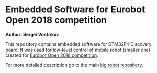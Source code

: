 # Embedded Software for Eurobot Open 2018 competition
**Author: Sergei Vostrikov**


This repository contains embedded software for STM32F4 Discovery board. It was used for low-level control of 
mobile robot (smaller one) created for 
[Eurobot Open 2018 competition](http://www.eurobot.org/eurobot/eurobot-2018).

For more detailed description go to the main
[big robot repository](https://github.com/Sergio5714/eurobot-2018-big-robot).
